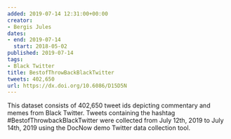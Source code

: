 ```yaml
---
added: 2019-07-14 12:31:00+00:00
creator:
- Bergis Jules
dates:
- end: 2019-07-14
  start: 2018-05-02
published: 2019-07-14
tags:
- Black Twitter
title: BestofThrowBackBlackTwitter
tweets: 402,650
url: https://dx.doi.org/10.6086/D15D5N
---
```


This dataset consists of 402,650 tweet ids depicting commentary and memes from Black Twitter. Tweets containing the hashtag #BestofThrowbackBlackTwitter were collected from July 12th, 2019 to July 14th, 2019 using the DocNow demo Twitter data collection tool. 

